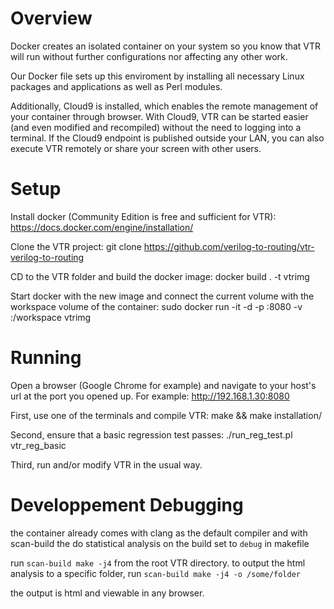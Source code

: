 Overview
========

Docker creates an isolated container on your system so you know that VTR will run without further configurations nor affecting any other work.

Our Docker file sets up this enviroment by installing all necessary Linux packages and applications as well as Perl modules.

Additionally, Cloud9 is installed, which enables the remote management of your container through browser. With Cloud9, VTR can be started easier (and even modified and recompiled) without the need to logging into a terminal. If the Cloud9 endpoint is published outside your LAN, you can also execute VTR remotely or share your screen with other users.


Setup
=====

Install docker (Community Edition is free and sufficient for VTR): https://docs.docker.com/engine/installation/

Clone the VTR project:
git clone https://github.com/verilog-to-routing/vtr-verilog-to-routing

CD to the VTR folder and build the docker image:
docker build . -t vtrimg

Start docker with the new image and connect the current volume with the workspace volume of the container:
sudo docker run -it -d -p <port-to-open-on-host>:8080 -v <absolute-path-to-VTR-folder>:/workspace vtrimg


Running
=======

Open a browser (Google Chrome for example) and navigate to your host's url at the port you opened up. For example:
http://192.168.1.30:8080

First, use one of the terminals and compile VTR:
make && make installation/

Second, ensure that a basic regression test passes:
./run_reg_test.pl vtr_reg_basic

Third, run and/or modify VTR in the usual way.

Developpement Debugging
=======================
the container already comes with clang as the default compiler and with scan-build the do statistical analysis on the build
set to `debug` in makefile

run `scan-build make -j4` from the root VTR directory.
to output the html analysis to a specific folder, run `scan-build make -j4 -o /some/folder`

the output is html and viewable in any browser.

